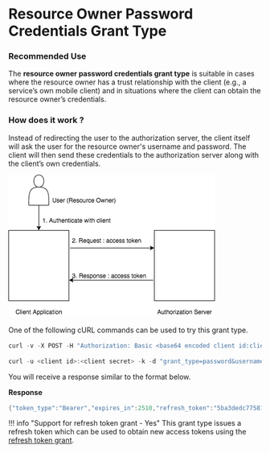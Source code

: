 # Resource Owner Password Credentials Grant Type

### Recommended Use

The **resource owner password credentials grant type** is suitable in cases where the resource owner has a trust relationship
with the client (e.g., a service’s own mobile client) and in situations where the client can obtain the resource owner’s
credentials.

### How does it work ?

Instead of redirecting the user to the authorization server, the client itself will ask the user for the resource
owner's username and password. The client will then send these credentials to the authorization server along with the
client’s own credentials.

![password-grant](../../assets/img/concepts/password-grant-flow.png)

One of the following cURL commands can be used to try this grant type.

``` java tab="Request 1"
curl -v -X POST -H "Authorization: Basic <base64 encoded client id:client secret value>" -k -d "grant_type=password&username=<username>&password=<password>" -H "Content-Type:application/x-www-form-urlencoded" https://localhost:9443/oauth2/token
```

``` java tab="Request 2"
curl -u <client id>:<client secret> -k -d "grant_type=password&username=<username>&password=<password>" -H "Content-Type:application/x-www-form-urlencoded" https://localhost:9443/oauth2/token
```

You will receive a response similar to the format below.

**Response**

``` java
{"token_type":"Bearer","expires_in":2510,"refresh_token":"5ba3dedc77581df5f84f9b228eef0b91","access_token":"ca19a540f544777860e44e75f605d927"}
```

!!! info "Support for refresh token grant - Yes"
	This grant type issues a refresh token which can be used to obtain new access tokens using the [refresh token grant](refresh-token-grant.md).

